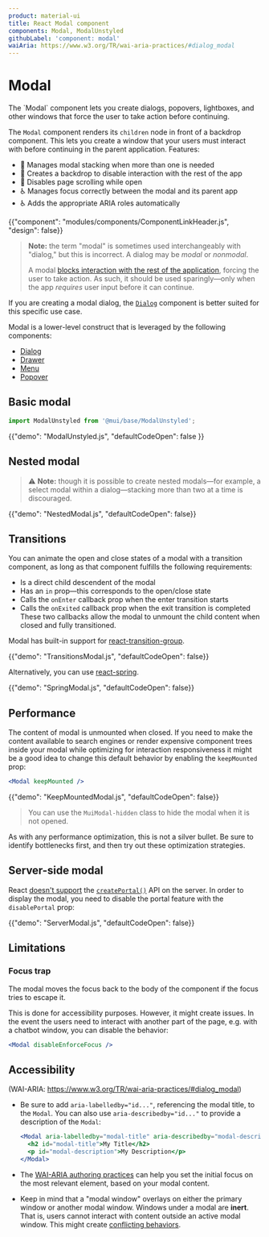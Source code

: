 ```yaml
---
product: material-ui
title: React Modal component
components: Modal, ModalUnstyled
githubLabel: 'component: modal'
waiAria: https://www.w3.org/TR/wai-aria-practices/#dialog_modal
---
```


# Modal

<p class="description">The `Modal` component lets you create dialogs, popovers, lightboxes, and other windows that force the user to take action before continuing.</p>

The `Modal` component renders its `children` node in front of a backdrop component. This lets you create a window that your users must interact with before continuing in the parent application.
Features:

- 💄 Manages modal stacking when more than one is needed
- 🔐 Creates a backdrop to disable interaction with the rest of the app
- 🔐 Disables page scrolling while open
- ♿️ Manages focus correctly between the modal and its parent app
- ♿️ Adds the appropriate ARIA roles automatically

{{"component": "modules/components/ComponentLinkHeader.js", "design": false}}

> **Note:** the term "modal" is sometimes used interchangeably with "dialog," but this is incorrect.
> A dialog may be _modal_ or _nonmodal_.
> 
> A modal [blocks interaction with the rest of the application](https://en.wikipedia.org/wiki/Modal_window), forcing the user to take action.
> As such, it should be used sparingly—only when the app _requires_ user input before it can continue.

If you are creating a modal dialog, the [`Dialog`](/material-ui/dialog/) component is better suited for this specific use case.

Modal is a lower-level construct that is leveraged by the following components:

- [Dialog](/material-ui/react-dialog/)
- [Drawer](/material-ui/react-drawer/)
- [Menu](/material-ui/react-menu/)
- [Popover](/material-ui/react-popover/)

## Basic modal

```js
import ModalUnstyled from '@mui/base/ModalUnstyled';
```

{{"demo": "ModalUnstyled.js", "defaultCodeOpen": false }}

## Nested modal

> ⚠ **Note:** though it is possible to create nested modals—for example, a select modal within a dialog—stacking more than two at a time is discouraged.

{{"demo": "NestedModal.js", "defaultCodeOpen": false}}

## Transitions

You can animate the open and close states of a modal with a transition component, as long as that component fulfills the following requirements:

- Is a direct child descendent of the modal
- Has an `in` prop—this corresponds to the open/close state
- Calls the `onEnter` callback prop when the enter transition starts
- Calls the `onExited` callback prop when the exit transition is completed
  These two callbacks allow the modal to unmount the child content when closed and fully transitioned.

Modal has built-in support for [react-transition-group](https://github.com/reactjs/react-transition-group).

{{"demo": "TransitionsModal.js", "defaultCodeOpen": false}}

Alternatively, you can use [react-spring](https://github.com/pmndrs/react-spring).

{{"demo": "SpringModal.js", "defaultCodeOpen": false}}

## Performance

The content of modal is unmounted when closed.
If you need to make the content available to search engines or render expensive component trees inside your modal while optimizing for interaction responsiveness
it might be a good idea to change this default behavior by enabling the `keepMounted` prop:

```jsx
<Modal keepMounted />
```

{{"demo": "KeepMountedModal.js", "defaultCodeOpen": false}}

> You can use the `MuiModal-hidden` class to hide the modal when it is not opened.

As with any performance optimization, this is not a silver bullet.
Be sure to identify bottlenecks first, and then try out these optimization strategies.

## Server-side modal

React [doesn't support](https://github.com/facebook/react/issues/13097) the [`createPortal()`](https://reactjs.org/docs/portals.html) API on the server.
In order to display the modal, you need to disable the portal feature with the `disablePortal` prop:

{{"demo": "ServerModal.js", "defaultCodeOpen": false}}

## Limitations

### Focus trap

The modal moves the focus back to the body of the component if the focus tries to escape it.

This is done for accessibility purposes. However, it might create issues.
In the event the users need to interact with another part of the page, e.g. with a chatbot window, you can disable the behavior:

```jsx
<Modal disableEnforceFocus />
```

## Accessibility

(WAI-ARIA: https://www.w3.org/TR/wai-aria-practices/#dialog_modal)

- Be sure to add `aria-labelledby="id..."`, referencing the modal title, to the `Modal`.
  You can also use `aria-describedby="id..."` to provide a description of the `Modal`:

  ```jsx
  <Modal aria-labelledby="modal-title" aria-describedby="modal-description">
    <h2 id="modal-title">My Title</h2>
    <p id="modal-description">My Description</p>
  </Modal>
  ```

- The [WAI-ARIA authoring practices](https://www.w3.org/TR/wai-aria-practices/examples/dialog-modal/dialog.html) can help you set the initial focus on the most relevant element, based on your modal content.
- Keep in mind that a "modal window" overlays on either the primary window or another modal window. Windows under a modal are **inert**. That is, users cannot interact with content outside an active modal window. This might create [conflicting behaviors](#focus-trap).
